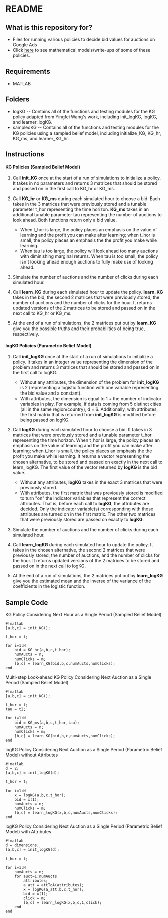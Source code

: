 # README

## What is this repository for?

* Files for running various policies to decide bid values for auctions on Google Ads
* Click [here](https://www.overleaf.com/10139484dwhqqgbkvfrc#/37428144/) to see mathematical models/write-ups of some of these policies.

## Requirements
 
* MATLAB

## Folders

* logKG -- Contains all of the functions and testing modules for the KG policy adapted from Yingfei Wang's work, including init_logKG, logKG, and learner_logKG. 
* sampledKG -- Contains all of the functions and testing modules for the KG policies using a sampled belief model, including initialize_KG, KG_hr, KG_ms, and learner_KG_hr.

## Instructions

#### KG Policies (Sampled Belief Model)

1. Call **init_KG** once at the start of a run of simulations to initialize a policy. It takes in no parameters and returns 3 matrices that should be stored and passed on in the first call to KG_hr or KG_ms. 

2. Call **KG_hr** or **KG_ms** during each simulated hour to choose a bid. Each takes in the 3 matrices that were previously stored and a tunable parameter t_hor representing the time horizon. **KG_ms** takes in an additional tunable parameter tau representing the number of auctions to look ahead. Both functions return only a bid value. 
    * When t_hor is large, the policy places an emphasis on the value of learning and the profit you can make after learning; when t_hor is small, the policy places an emphasis the the profit you make while learning.
    * When tau is too large, the policy will look ahead too many auctions with diminishing marginal returns. When tau is too small, the policy isn't looking ahead enough auctions to fully make use of looking ahead. 

3. Simulate the number of auctions and the number of clicks during each simulated hour.

4. Call **learn_KG** during each simulated hour to update the policy. **learn_KG** takes in the bid, the second 2 matrices that were previously stored, the number of auctions and the number of clicks for the hour. It returns updated versions of the 2 matrices to be stored and passed on in the next call to KG_hr or KG_ms. 

5. At the end of a run of simulations, the 2 matrices put out by **learn_KG** give you the possible truths and their probabilities of being true, respectively.


#### logKG Policies (Parametric Belief Model)

1. Call **init_logKG** once at the start of a run of simulations to initialize a policy. It takes in an integer value representing the dimension of the problem and returns 3 matrices that should be stored and passed on in the first call to logKG. 
    * Without any attributes, the dimension of the problem for **init_logKG** is 2 (representing a logistic function with one variable representing the bid value and a constant).
    * With attributes, the dimension is equal to 1 + the number of indicator variables in play. For example, if data is coming from 5 distinct cities (all in the same region/country), d = 6. Additionally, with attributes, the first matrix that is returned from **init_logKG** is modified before being passed on logKG.

2. Call **logKG** during each simulated hour to choose a bid. It takes in 3 matrices that were previously stored and a tunable parameter t_hor representing the time horizon. When t_hor is large, the policy places an emphasis on the value of learning and the profit you can make after learning; when t_hor is small, the policy places an emphasis the the profit you make while learning. It returns a vector representing the chosen alternative, to be stored and passed on exactly in the next call to learn_logKG. The first value of the vector returned by **logKG** is the bid value. 
    * Without any attributes, **logKG** takes in the exact 3 matrices that were previously stored.
    * With attributes, the first matrix that was previously stored is modified to turn "on" the indicator variables that represent the correct attributes. That is, before each call to **logKG**, the attributes are decided. Only the indicator variable(s) corresponding with those attributes are turned on in the first matrix. The other two matrices that were previously stored are passed on exactly to **logKG**.

3. Simulate the number of auctions and the number of clicks during each simulated hour.

4. Call **learn_logKG** during each simulated hour to update the policy. It takes in the chosen alternative, the second 2 matrices that were previously stored, the number of auctions, and the number of clicks for the hour. It returns updated versions of the 2 matrices to be stored and passed on in the next call to logKG. 

5. At the end of a run of simulations, the 2 matrices put out by **learn_logKG** give you the estimated mean and the inverse of the variance of the coefficients in the logistic function.


## Sample Code

KG Policy Considering Next Hour as a Single Period (Sampled Belief Model)

```
#!matlab
[a,b,c] = init_KG();

t_hor = t;

for i=1:N
    bid = KG_hr(a,b,c,t_hor);
    numAucts = n;
    numClicks = m;
    [b,c] = learn_KG(bid,b,c,numAucts,numClicks);
end
```

Multi-step Look-ahead KG Policy Considering Next Auction as a Single Period (Sampled Belief Model)

```
#!matlab
[a,b,c] = init_KG();

t_hor = t;
tau = t2;

for i=1:N
    bid = KG_ms(a,b,c,t_hor,tau);
    numAucts = n;
    numClicks = m;
    [b,c] = learn_KG(bid,b,c,numAucts,numClicks);
end
```

logKG Policy Considering Next Auction as a Single Period (Parametric Belief Model) without Attributes

```
#!matlab
d = 2;
[a,b,c] = init_logKG(d);

t_hor = t;

for i=1:N
    x = logKG(a,b,c,t_hor);
    bid = x(1);
    numAucts = n;
    numClicks = m;
    [b,c] = learn_logKG(x,b,c,numAucts,numClicks);
end
```

logKG Policy Considering Next Auction as a Single Period (Parametric Belief Model) with Attributes

```
#!matlab
d = dimensions;
[a,b,c] = init_logKG(d);

t_hor = t;

for i=1:N
    numAucts = n;
    for auct=1:numAucts
        attributes;
        a_att = attToA(attributes);
        x = logKG(a_att,b,c,t_hor);
        bid = x(1);
        click = m;
        [b,c] = learn_logKG(x,b,c,1,click);
    end
end
```
